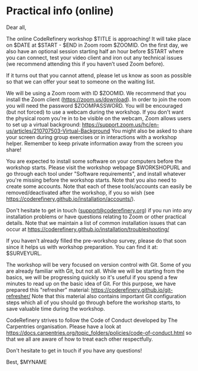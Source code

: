 # Practical info (online)

Dear all,

The online CodeRefinery workshop $TITLE is approaching! It will take place on $DATE at $START - $END in Zoom room $ZOOMID.
On the first day, we also have an optional session starting half an hour before $START where you can connect, 
test your video client and iron out any technical issues (we recommend attending this if you haven’t used Zoom before).

If it turns out that you cannot attend, please let us know as soon as possible so that we can offer your seat to someone on the waiting list.

We will be using a Zoom room with ID $ZOOMID. We recommend that you install the Zoom client (https://zoom.us/download). 
In order to join the room you will need the password $ZOOMPASSWORD. 
You will be encouraged (but not forced) to use a webcam during the workshop. 
If you don't want the physical room you're in to be visible on the webcam, Zoom allows users to set up a virtual background:
https://support.zoom.us/hc/en-us/articles/210707503-Virtual-Background
You might also be asked to share your screen during group exercises or in interactions with a workshop helper. 
Remember to keep private information away from the screen you share!

You are expected to install some software on your computers before the workshop starts. 
Please visit the workshop webpage $WORKSHOPURL and go through each tool under "Software requirements", 
and install whatever you're missing before the workshop starts. Note that you also need to create some accounts.
Note that each of these tools/accounts can easily be removed/deactivated after the workshop, if you so wish (see https://coderefinery.github.io/installation/accounts/).

Don't hesitate to get in touch (support@coderefinery.org) if you run into any installation problems or have questions relating 
to Zoom or other practical details. Note that we maintain a list of common installation issues that can occur at https://coderefinery.github.io/installation/troubleshooting/

If you haven't already filled the pre-workshop survey, please do that soon since it helps us with workshop preparation. 
You can find it at: $SURVEYURL.

The workshop will be very focused on version control with Git. Some of you are already familiar with Git, but not all. 
While we will be starting from the basics, we will be progressing quickly so it's useful if you spend a few minutes to read up on the basic idea of Git. 
For this purpose, we have prepared this "refresher" material: https://coderefinery.github.io/git-refresher/
Note that this material also contains important Git configuration steps which all of you should go through before the workshop starts, to save valuable time during the workshop.

CodeRefinery strives to follow the Code of Conduct developed by The Carpentries organisation. Please have a look at
https://docs.carpentries.org/topic_folders/policies/code-of-conduct.html so that we all are aware of how to treat each other respectfully.

Don't hesitate to get in touch if you have any questions!

Best,
$MYNAME
